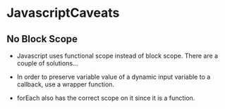 JavascriptCaveats
=================

No Block Scope
--------------

*  Javascript uses functional scope instead of block scope.  There are a couple of solutions...

 *  In order to preserve variable value of a dynamic input variable to a callback, use a wrapper function.

 *  forEach also has the correct scope on it since it is a function.